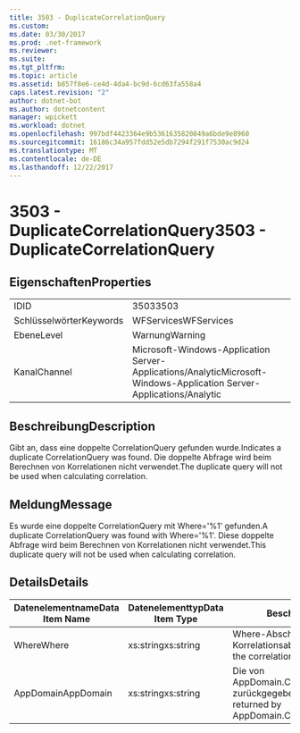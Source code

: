 ```yaml
---
title: 3503 - DuplicateCorrelationQuery
ms.custom: 
ms.date: 03/30/2017
ms.prod: .net-framework
ms.reviewer: 
ms.suite: 
ms.tgt_pltfrm: 
ms.topic: article
ms.assetid: b857f8e6-ce4d-4da4-bc9d-6cd63fa558a4
caps.latest.revision: "2"
author: dotnet-bot
ms.author: dotnetcontent
manager: wpickett
ms.workload: dotnet
ms.openlocfilehash: 997bdf4423364e9b5361635820849a6bde9e8960
ms.sourcegitcommit: 16186c34a957fdd52e5db7294f291f7530ac9d24
ms.translationtype: MT
ms.contentlocale: de-DE
ms.lasthandoff: 12/22/2017
---
```

# <a name="3503---duplicatecorrelationquery"></a><span data-ttu-id="4ca64-102">3503 - DuplicateCorrelationQuery</span><span class="sxs-lookup"><span data-stu-id="4ca64-102">3503 - DuplicateCorrelationQuery</span></span>
## <a name="properties"></a><span data-ttu-id="4ca64-103">Eigenschaften</span><span class="sxs-lookup"><span data-stu-id="4ca64-103">Properties</span></span>  
  
|||  
|-|-|  
|<span data-ttu-id="4ca64-104">ID</span><span class="sxs-lookup"><span data-stu-id="4ca64-104">ID</span></span>|<span data-ttu-id="4ca64-105">3503</span><span class="sxs-lookup"><span data-stu-id="4ca64-105">3503</span></span>|  
|<span data-ttu-id="4ca64-106">Schlüsselwörter</span><span class="sxs-lookup"><span data-stu-id="4ca64-106">Keywords</span></span>|<span data-ttu-id="4ca64-107">WFServices</span><span class="sxs-lookup"><span data-stu-id="4ca64-107">WFServices</span></span>|  
|<span data-ttu-id="4ca64-108">Ebene</span><span class="sxs-lookup"><span data-stu-id="4ca64-108">Level</span></span>|<span data-ttu-id="4ca64-109">Warnung</span><span class="sxs-lookup"><span data-stu-id="4ca64-109">Warning</span></span>|  
|<span data-ttu-id="4ca64-110">Kanal</span><span class="sxs-lookup"><span data-stu-id="4ca64-110">Channel</span></span>|<span data-ttu-id="4ca64-111">Microsoft-Windows-Application Server-Applications/Analytic</span><span class="sxs-lookup"><span data-stu-id="4ca64-111">Microsoft-Windows-Application Server-Applications/Analytic</span></span>|  
  
## <a name="description"></a><span data-ttu-id="4ca64-112">Beschreibung</span><span class="sxs-lookup"><span data-stu-id="4ca64-112">Description</span></span>  
 <span data-ttu-id="4ca64-113">Gibt an, dass eine doppelte CorrelationQuery gefunden wurde.</span><span class="sxs-lookup"><span data-stu-id="4ca64-113">Indicates a duplicate CorrelationQuery was found.</span></span> <span data-ttu-id="4ca64-114">Die doppelte Abfrage wird beim Berechnen von Korrelationen nicht verwendet.</span><span class="sxs-lookup"><span data-stu-id="4ca64-114">The duplicate query will not be used when calculating correlation.</span></span>  
  
## <a name="message"></a><span data-ttu-id="4ca64-115">Meldung</span><span class="sxs-lookup"><span data-stu-id="4ca64-115">Message</span></span>  
 <span data-ttu-id="4ca64-116">Es wurde eine doppelte CorrelationQuery mit Where='%1' gefunden.</span><span class="sxs-lookup"><span data-stu-id="4ca64-116">A duplicate CorrelationQuery was found with Where='%1'.</span></span> <span data-ttu-id="4ca64-117">Diese doppelte Abfrage wird beim Berechnen von Korrelationen nicht verwendet.</span><span class="sxs-lookup"><span data-stu-id="4ca64-117">This duplicate query will not be used when calculating correlation.</span></span>  
  
## <a name="details"></a><span data-ttu-id="4ca64-118">Details</span><span class="sxs-lookup"><span data-stu-id="4ca64-118">Details</span></span>  
  
|<span data-ttu-id="4ca64-119">Datenelementname</span><span class="sxs-lookup"><span data-stu-id="4ca64-119">Data Item Name</span></span>|<span data-ttu-id="4ca64-120">Datenelementtyp</span><span class="sxs-lookup"><span data-stu-id="4ca64-120">Data Item Type</span></span>|<span data-ttu-id="4ca64-121">Beschreibung</span><span class="sxs-lookup"><span data-stu-id="4ca64-121">Description</span></span>|  
|--------------------|--------------------|-----------------|  
|<span data-ttu-id="4ca64-122">Where</span><span class="sxs-lookup"><span data-stu-id="4ca64-122">Where</span></span>|<span data-ttu-id="4ca64-123">xs:string</span><span class="sxs-lookup"><span data-stu-id="4ca64-123">xs:string</span></span>|<span data-ttu-id="4ca64-124">Where-Abschnitt der Korrelationsabfrage.</span><span class="sxs-lookup"><span data-stu-id="4ca64-124">The Where portion of the correlation query.</span></span>|  
|<span data-ttu-id="4ca64-125">AppDomain</span><span class="sxs-lookup"><span data-stu-id="4ca64-125">AppDomain</span></span>|<span data-ttu-id="4ca64-126">xs:string</span><span class="sxs-lookup"><span data-stu-id="4ca64-126">xs:string</span></span>|<span data-ttu-id="4ca64-127">Die von AppDomain.CurrentDomain.FriendlyName zurückgegebene Zeichenfolge.</span><span class="sxs-lookup"><span data-stu-id="4ca64-127">The string returned by AppDomain.CurrentDomain.FriendlyName.</span></span>|

